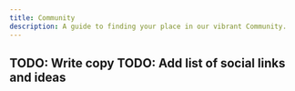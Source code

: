```yaml
---
title: Community
description: A guide to finding your place in our vibrant Community.
---
```


TODO: Write copy
TODO: Add list of social links and ideas
---
